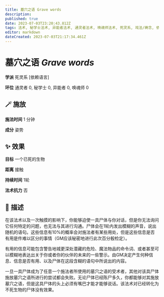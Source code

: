 ```yaml
---
title: 墓穴之语 Grave words
description: 
published: true
date: 2023-07-03T23:20:43.812Z
tags: 法术, 秘学士法术, 异能者法术, 通灵者法术, 唤魂师法术, 死灵系, 戏法/祷念, 依赖语言
editor: markdown
dateCreated: 2023-07-03T21:17:34.461Z
---
```


# **墓穴之语** *Grave words*

**学派** 死灵系 \[依赖语言\] 

**环位** 通灵者 0, 秘学士 0, 异能者 0, 唤魂师 0

## 🪄 施放

**施法时间** 1 分钟

**成分** 姿势

## ✨ 效果 

**目标** 一个已死的生物 

**距离** 接触  

**持续时间** 1轮 

**法术抗力** 否

## 📖 描述

在该法术以及一次触摸的影响下，你能够迫使一具尸体与你对话，但是你无法询问它任何特定的问题，也无法与其进行沟通。尸体会在1轮内发出模糊的声音，说出随机的语句。这些信息有10%的概率会对施法者有某些用处，但是这些信息是否有用是件难以区分的事情（GM应该秘密地进行此次百分骰检定）。

有用的信息可能包含警告地城更深处潜藏的危险、魔法物品的命令词、或者甚至可以模糊地表达出关于你或者你的伙伴的未来的一些警示。由GM决定产生何种信息、信息是否有用、以及尸体在这段含糊的语句中所说出的内容。

一旦一具尸体成为了任意一个施法者所使用的墓穴之语的受术者，其他对该具尸体施放墓穴之语所进行的尝试都会失败。无论尸体已经陈尸多久，你都能够对其施放墓穴之语，但是这具尸体的头上必须有嘴巴才能才能够说话。该法术对已经转化为不死生物的尸体没有效果。
    